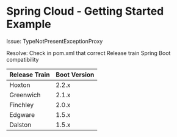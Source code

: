 # Spring Cloud - Getting Started Example


Issue: TypeNotPresentExceptionProxy


Resolve: Check in pom.xml that correct Release train Spring Boot compatibility

Release Train	 |  Boot Version
-------------  |  -------------  
Hoxton         |     2.2.x
Greenwich      |     2.1.x
Finchley       |     2.0.x
Edgware        |     1.5.x
Dalston        |     1.5.x
